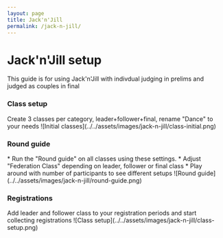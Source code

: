 ```yaml
---
layout: page
title: Jack'n'Jill
permalink: /jack-n-jill/
---
```


<h1>Jack'n'Jill setup</h1>
This guide is for using Jack'n'Jill with indivdual judging in prelims and judged as couples in final

<h3>Class setup</h3>
Create 3 classes per category, leader+follower+final, rename "Dance" to your needs
![Initial classes](../../assets/images/jack-n-jill/class-initial.png)

<h3>Round guide</h3>
* Run the "Round guide" on all classes using these settings.
* Adjust "Federation Class" depending on leader, follower or final class
* Play around with number of participants to see different setups
![Round guide](../../assets/images/jack-n-jill/round-guide.png)

<h3>Registrations</h3>
Add leader and follower class to your registration periods and start collecting registrations
![Class setup](../../assets/images/jack-n-jill/class-setup.png)
